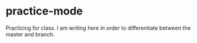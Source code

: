 # practice-mode
Practicing for class.
I am writing here in order to differentiate between the master and branch.
